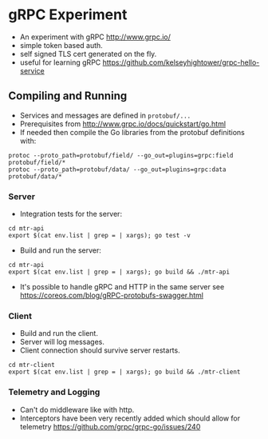 # gRPC Experiment

* An experiment with gRPC http://www.grpc.io/
* simple token based auth.
* self signed TLS cert generated on the fly.
* useful for learning gRPC https://github.com/kelseyhightower/grpc-hello-service

## Compiling and Running

* Services and messages are defined in `protobuf/...`
* Prerequisites from http://www.grpc.io/docs/quickstart/go.html
* If needed then compile the Go libraries from the protobuf definitions with:

```
protoc --proto_path=protobuf/field/ --go_out=plugins=grpc:field protobuf/field/*
protoc --proto_path=protobuf/data/ --go_out=plugins=grpc:data protobuf/data/*
```

### Server

* Integration tests for the server:

```
cd mtr-api
export $(cat env.list | grep = | xargs); go test -v
```

* Build and run the server:

```
cd mtr-api
export $(cat env.list | grep = | xargs); go build && ./mtr-api
```

* It's possible to handle gRPC and HTTP in the same server see https://coreos.com/blog/gRPC-protobufs-swagger.html


### Client

* Build and run the client.
* Server will log messages.
* Client connection should survive server restarts.
 
```
cd mtr-client
export $(cat env.list | grep = | xargs); go build && ./mtr-client
``` 

### Telemetry and Logging

* Can't do middleware like with http.
* Interceptors have been very recently added which should allow for telemetry https://github.com/grpc/grpc-go/issues/240  
